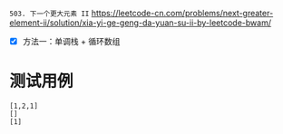 
`503. 下一个更大元素 II` https://leetcode-cn.com/problems/next-greater-element-ii/solution/xia-yi-ge-geng-da-yuan-su-ii-by-leetcode-bwam/
- [x] 方法一：单调栈 + 循环数组

# 测试用例

```
[1,2,1]
[]
[1]
```
